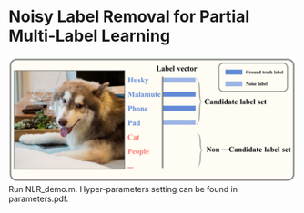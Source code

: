 # Noisy Label Removal for Partial Multi-Label Learning
![framework](example.png)
Run NLR_demo.m.
Hyper-parameters setting can be found in parameters.pdf.
